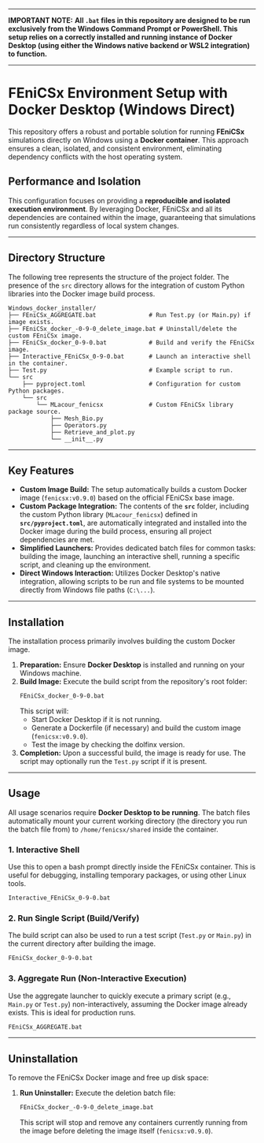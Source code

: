 -----

**IMPORTANT NOTE:** **All `.bat` files in this repository are designed to be run exclusively from the Windows Command Prompt or PowerShell. This setup relies on a correctly installed and running instance of Docker Desktop (using either the Windows native backend or WSL2 integration) to function.**

-----

# FEniCSx Environment Setup with Docker Desktop (Windows Direct)

This repository offers a robust and portable solution for running **FEniCSx** simulations directly on Windows using a **Docker container**. This approach ensures a clean, isolated, and consistent environment, eliminating dependency conflicts with the host operating system.

## Performance and Isolation

This configuration focuses on providing a **reproducible and isolated execution environment**. By leveraging Docker, FEniCSx and all its dependencies are contained within the image, guaranteeing that simulations run consistently regardless of local system changes.

-----

## Directory Structure

The following tree represents the structure of the project folder. The presence of the `src` directory allows for the integration of custom Python libraries into the Docker image build process.

```
Windows_docker_installer/
├── FEniCSx_AGGREGATE.bat               # Run Test.py (or Main.py) if image exists.
├── FEniCSx_docker_-0-9-0_delete_image.bat # Uninstall/delete the custom FEniCSx image.
├── FEniCSx_docker_0-9-0.bat            # Build and verify the FEniCSx image.
├── Interactive_FEniCSx_0-9-0.bat       # Launch an interactive shell in the container.
├── Test.py                             # Example script to run.
└── src
    ├── pyproject.toml                  # Configuration for custom Python packages.
    └── src
        └── MLacour_fenicsx             # Custom FEniCSx library package source.
            ├── Mesh_Bio.py
            ├── Operators.py
            ├── Retrieve_and_plot.py
            └── __init__.py
```

-----

## Key Features

  * **Custom Image Build:** The setup automatically builds a custom Docker image (`fenicsx:v0.9.0`) based on the official FEniCSx base image.
  * **Custom Package Integration:** The contents of the **`src`** folder, including the custom Python library (`MLacour_fenicsx`) defined in **`src/pyproject.toml`**, are automatically integrated and installed into the Docker image during the build process, ensuring all project dependencies are met.
  * **Simplified Launchers:** Provides dedicated batch files for common tasks: building the image, launching an interactive shell, running a specific script, and cleaning up the environment.
  * **Direct Windows Interaction:** Utilizes Docker Desktop's native integration, allowing scripts to be run and file systems to be mounted directly from Windows file paths (`C:\...`).

-----

## Installation

The installation process primarily involves building the custom Docker image.

1.  **Preparation:** Ensure **Docker Desktop** is installed and running on your Windows machine.
2.  **Build Image:** Execute the build script from the repository's root folder:
    ```bash
    FEniCSx_docker_0-9-0.bat
    ```
    This script will:
      * Start Docker Desktop if it is not running.
      * Generate a Dockerfile (if necessary) and build the custom image (`fenicsx:v0.9.0`).
      * Test the image by checking the dolfinx version.
3.  **Completion:** Upon a successful build, the image is ready for use. The script may optionally run the `Test.py` script if it is present.

-----

## Usage

All usage scenarios require **Docker Desktop to be running**. The batch files automatically mount your current working directory (the directory you run the batch file from) to `/home/fenicsx/shared` inside the container.

### 1\. Interactive Shell

Use this to open a bash prompt directly inside the FEniCSx container. This is useful for debugging, installing temporary packages, or using other Linux tools.

```bash
Interactive_FEniCSx_0-9-0.bat
```

### 2\. Run Single Script (Build/Verify)

The build script can also be used to run a test script (`Test.py` or `Main.py`) in the current directory after building the image.

```bash
FEniCSx_docker_0-9-0.bat
```

### 3\. Aggregate Run (Non-Interactive Execution)

Use the aggregate launcher to quickly execute a primary script (e.g., `Main.py` or `Test.py`) non-interactively, assuming the Docker image already exists. This is ideal for production runs.

```bash
FEniCSx_AGGREGATE.bat
```

-----

## Uninstallation

To remove the FEniCSx Docker image and free up disk space:

1.  **Run Uninstaller:** Execute the deletion batch file:
    ```bash
    FEniCSx_docker_-0-9-0_delete_image.bat
    ```
    This script will stop and remove any containers currently running from the image before deleting the image itself (`fenicsx:v0.9.0`).